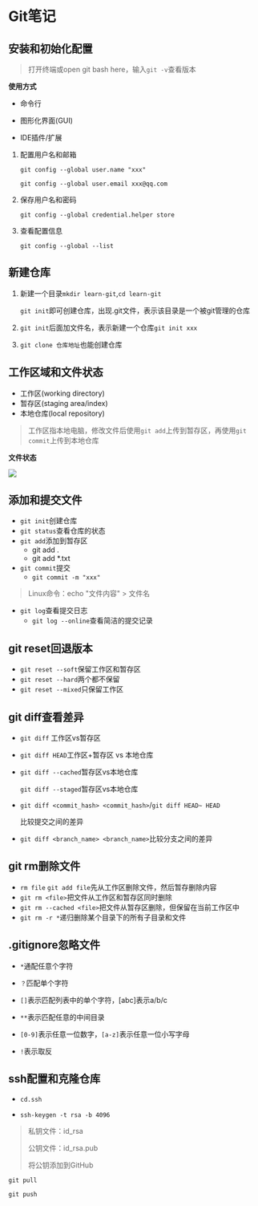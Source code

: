 #                                                                          Git笔记

## 安装和初始化配置

> 打开终端或open git bash here，输入`git -v`查看版本

**使用方式**

- 命令行

- 图形化界面(GUI)

- IDE插件/扩展

1. 配置用户名和邮箱

   `git config --global user.name "xxx"`
   
   `git config --global user.email xxx@qq.com`

2. 保存用户名和密码

   `git config --global credential.helper store`

3. 查看配置信息

   `git config --global --list`

## 新建仓库

1. 新建一个目录`mkdir learn-git`,`cd learn-git`

   `git init`即可创建仓库，出现.git文件，表示该目录是一个被git管理的仓库

2. `git init`后面加文件名，表示新建一个仓库`git init xxx`

3. `git clone 仓库地址`也能创建仓库

## 工作区域和文件状态

- 工作区(working directory)
- 暂存区(staging area/index)
- 本地仓库(local repository)

> 工作区指本地电脑，修改文件后使用`git add`上传到暂存区，再使用`git commit`上传到本地仓库

**文件状态**

![](https://8e7a8eb.webp.li/work/20251101115837136.png)

## 添加和提交文件

- `git init`创建仓库
- `git status`查看仓库的状态
- `git add`添加到暂存区
  - git add .
  - git add *.txt
- `git commit`提交
  - `git commit -m "xxx"`

> Linux命令：echo "文件内容" > 文件名

- `git log`查看提交日志 
  - `git log --online`查看简洁的提交记录

## git reset回退版本

- `git reset --soft`保留工作区和暂存区
- `git reset --hard`两个都不保留
- `git reset --mixed`只保留工作区

## git diff查看差异

- `git diff` 工作区vs暂存区

- `git diff HEAD`工作区+暂存区 vs 本地仓库

- `git diff --cached`暂存区vs本地仓库

  `git diff --staged`暂存区vs本地仓库

- `git diff <commit_hash> <commit_hash>`/`git diff HEAD~ HEAD`

  比较提交之间的差异

- `git diff <branch_name> <branch_name>`比较分支之间的差异

## git rm删除文件

- `rm file` `git add file`先从工作区删除文件，然后暂存删除内容
- `git rm <file>`把文件从工作区和暂存区同时删除
- `git rm --cached <file>`把文件从暂存区删除，但保留在当前工作区中
- `git rm -r *`递归删除某个目录下的所有子目录和文件

## .gitignore忽略文件

- `*`通配任意个字符

- `？`匹配单个字符

- `[]`表示匹配列表中的单个字符，[abc]表示a/b/c
- `**`表示匹配任意的中间目录
- `[0-9]`表示任意一位数字，`[a-z]`表示任意一位小写字母
- `!`表示取反 

##  ssh配置和克隆仓库

- `cd.ssh`

- `ssh-keygen -t rsa -b 4096`

> 私钥文件：id_rsa
>
> 公钥文件：id_rsa.pub
>
> 将公钥添加到GitHub

 `git pull`

`git push`

 







